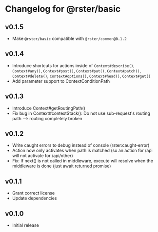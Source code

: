 # Changelog for @rster/basic

## v0.1.5

- Make `@rster/basic` compatible with `@rster/common@0.1.2`

## v0.1.4

- Introduce shortcuts for actions inside of `Context#describe()`, `Context#any()`, `Context#post()`, `Context#put()`, `Context#patch()`, `Context#delete()`, `Context#options()`, `Context#head()`, `Context#get()`
- Add parameter support to ContextConditionPath

## v0.1.3

- Introduce Context#getRoutingPath()
- Fix bug in Context#contextStack(): Do not use sub-request's routing path --> routing completely broken

## v0.1.2

- Write caught errors to debug instead of console (rster:caught-error)
- Action now only activates when path is matched (so an action for /api will not activate for /api/other)
- Fix: If next() is not called in middleware, execute will resolve when the middleware is done (just await returned promise)

## v0.1.1

- Grant correct license
- Update dependencies

## v0.1.0

- Initial release
